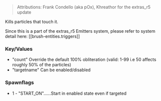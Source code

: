 > Attributions: Frank Condello (aka pOx), Khreathor for the extras_r5 update

Kills particles that touch it.

Since this is a part of the extras_r5 Emitters system, please refer to system
detail here: [[brush-entities.triggers]]

### Key/Values
- "count"		Override the default 100% obliteration (valid: 1-99 i.e 50
                affects roughly 50% of the particles)
- "targetname"	Can be enabled/disabled

### Spawnflags
-  1 - "START_ON"......Start in enabled state even if targeted